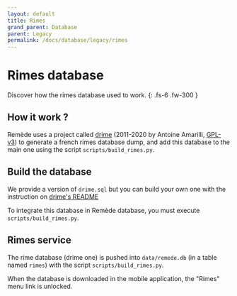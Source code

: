 ```yaml
---
layout: default
title: Rimes
grand_parent: Database
parent: Legacy
permalink: /docs/database/legacy/rimes
---
```


# Rimes database
Discover how the rimes database used to work. 
{: .fs-6 .fw-300 }

## How it work ?

Remède uses a project called [drime](https://a3nm.net/git/drime) (2011-2020 by Antoine Amarilli, [GPL-v3](https://a3nm.net/git/drime/file/COPYING.html)) to generate a french rimes 
database dump, and add this database to the main one using the script `scripts/build_rimes.py`.

## Build the database

We provide a version of `drime.sql` but you can build your own one with the instruction on [drime's README](https://a3nm.net/git/drime/README)

To integrate this database in Remède database, you must execute `scripts/build_rimes.py`.

## Rimes service

The rime database (drime one) is pushed into `data/remede.db` (in a table named `rimes`) with the script `scripts/build_rimes.py`.

When the database is downloaded in the mobile application, the "Rimes" menu link is unlocked.

